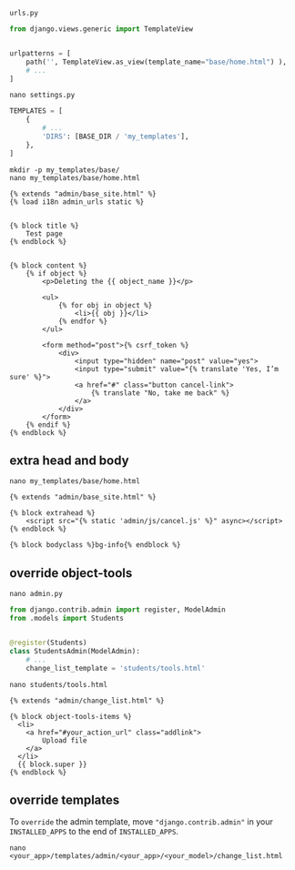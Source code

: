 `urls.py`
```py
from django.views.generic import TemplateView


urlpatterns = [
    path('', TemplateView.as_view(template_name="base/home.html") ),
    # ...
]
```


`nano settings.py`
```py
TEMPLATES = [
    {
        # ...
        'DIRS': [BASE_DIR / 'my_templates'],
    },
]
```


`mkdir -p my_templates/base/`    
`nano my_templates/base/home.html`
```django
{% extends "admin/base_site.html" %}
{% load i18n admin_urls static %}


{% block title %}
    Test page
{% endblock %}


{% block content %}
    {% if object %}
        <p>Deleting the {{ object_name }}</p>
        
        <ul>
            {% for obj in object %}
                <li>{{ obj }}</li>
            {% endfor %}
        </ul>

        <form method="post">{% csrf_token %}
            <div>
                <input type="hidden" name="post" value="yes">
                <input type="submit" value="{% translate 'Yes, I’m sure' %}">
                <a href="#" class="button cancel-link">
                    {% translate "No, take me back" %}
                </a>
            </div>
        </form>
    {% endif %}
{% endblock %}
```


## extra head and body
`nano my_templates/base/home.html`
```django
{% extends "admin/base_site.html" %}

{% block extrahead %}
    <script src="{% static 'admin/js/cancel.js' %}" async></script>
{% endblock %}

{% block bodyclass %}bg-info{% endblock %}
```


## override object-tools
`nano admin.py`
```py
from django.contrib.admin import register, ModelAdmin
from .models import Students


@register(Students)
class StudentsAdmin(ModelAdmin):
    # ...
    change_list_template = 'students/tools.html'
```


`nano students/tools.html`
```django
{% extends "admin/change_list.html" %}

{% block object-tools-items %}
  <li>
    <a href="#your_action_url" class="addlink">
        Upload file
    </a>
  </li>
  {{ block.super }}
{% endblock %}
```


## override templates
To `override` the admin template, move `"django.contrib.admin"` 
in your `INSTALLED_APPS` to the end of `INSTALLED_APPS`.
```text
nano <your_app>/templates/admin/<your_app>/<your_model>/change_list.html
```
